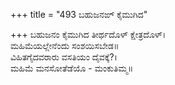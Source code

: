 +++
title = "493 ಬಹುಜನಙ್ ಕೈಮುಗಿದ"

+++
ಬಹುಜನಂ ಕೈಮುಗಿದ ತೀರ್ಥದೊಳ್ ಕ್ಷೇತ್ರದೊಳ್।  
ಮಹಿಮೆಯಲ್ಲೇನೆಂದು ಸಂಶಯಿಸಬೇಡ॥  
ವಿಹಿತಗೈದವರಾರು ವಸತಿಯಂ ದೈವಕ್ಕೆ?।  
ಮಹಿಮೆ ಮನಸೋತೆಡೆಯೊ - ಮಂಕುತಿಮ್ಮ॥  
